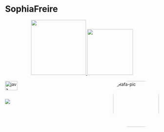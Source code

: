 # SophiaFreire
<div align="center">
  <a href="https://github.com/Sophia-Freire">
  <img height="180em" src="https://github-readme-stats.vercel.app/api?username=Sophia-Freire&show_icons=true&theme=shades-of-purple&include_all_commits=true&count_private=true"/>
  <img height="150em" src="https://github-readme-stats.vercel.app/api/top-langs/?username=Sophia-Freire&layout=compact&langs_count=7&theme=shades-of-purple"/>
</div>
  
  
  <div style="display: inline_block"><br>
  <img align="center" alt="java" height="30" width="40"src="https://cdn.jsdelivr.net/gh/devicons/devicon/icons/java/java-original.svg" />
          
  <img align="right" alt="Rafa-pic" height="150" style="border-radius:50px;" src="https://picrew.me/shareImg/org/202205/114808_W35JUcEK.png">
</div>
  
  ##
  
  <div>
      <a href="https://www.instagram.com/_sophia.freire/" target="_blank"><img src=["https://img.shields.io/badge/YouTube-FF0000?style=for-the-badge&logo=youtube&logoColor=white"](https://img.shields.io/badge/Gmail-D14836?style=for-the-badge&logo=gmail&logoColor=white) target="_blank"></a>


  </div> 
